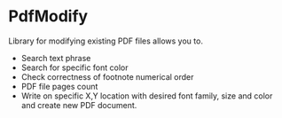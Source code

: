 # PdfModify
Library for modifying existing PDF files allows you to.
- Search text phrase
- Search for specific font color
- Check correctness of footnote numerical order
- PDF file pages count
- Write on specific X,Y location with desired font family, size and color and create new PDF document.
